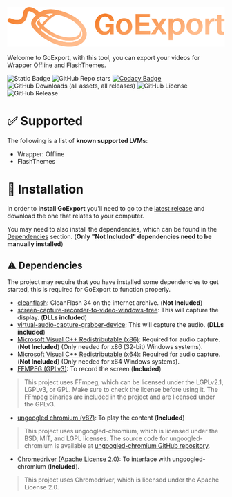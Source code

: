<p align="center">
  <img src="assets/logo.svg" alt="Logo">
</p>

Welcome to GoExport, with this tool, you can export your videos for Wrapper Offline and FlashThemes.

![Static Badge](https://img.shields.io/badge/status-development-orange?cacheBuster=true)
![GitHub Repo stars](https://img.shields.io/github/stars/GoExport/GoExport?cacheBuster=true)
[![Codacy Badge](https://app.codacy.com/project/badge/Grade/5f3d2b64b62c4d129c8d0c3ba2e8c5cd)](https://app.codacy.com/gh/GoExport/GoExport/dashboard?utm_source=gh&utm_medium=referral&utm_content=&utm_campaign=Badge_grade)
![GitHub Downloads (all assets, all releases)](https://img.shields.io/github/downloads/GoExport/GoExport/total?cacheBuster=true)
![GitHub License](https://img.shields.io/github/license/GoExport/GoExport?cacheBuster=true)
![GitHub Release](https://img.shields.io/github/v/release/GoExport/GoExport?include_prereleases&cacheBuster=true)

# ✅ Supported
The following is a list of **known supported LVMs**:
- Wrapper: Offline
- FlashThemes

# 📂 Installation
In order to **install GoExport** you'll need to go to the [latest release](https://github.com/GoExport/GoExport/releases/latest) and download the one that relates to your computer.

You may need to also install the dependencies, which can be found in the [Dependencies](https://github.com/GoExport/GoExport?tab=readme-ov-file#%EF%B8%8F-dependencies) section. (**Only "Not Included" dependencies need to be manually installed**)

## ⚠️ Dependencies
The project may require that you have installed some dependencies to get started, this is required for GoExport to function properly.
- [cleanflash](https://web.archive.org/web/20241221081401/https://cdn.cleanflash.org/CleanFlash_34.0.0.308_Installer.exe): CleanFlash 34 on the internet archive. (**Not Included**)
- [screen-capture-recorder-to-video-windows-free](https://github.com/rdp/screen-capture-recorder-to-video-windows-free/releases/latest): This will capture the display. (**DLLs included**)
- [virtual-audio-capture-grabber-device](https://github.com/rdp/virtual-audio-capture-grabber-device): This will capture the audio. (**DLLs included**)
- [Microsoft Visual C++ Redistributable (x86)](https://aka.ms/vs/17/release/vc_redist.x86.exe): Required for audio capture. (**Not Included**) (Only needed for x86 (32-bit) Windows systems).
- [Microsoft Visual C++ Redistributable (x64)](https://aka.ms/vs/17/release/vc_redist.x64.exe): Required for audio capture. (**Not Included**) (Only needed for x64 Windows systems).
- [FFMPEG (GPLv3)](https://github.com/BtbN/FFmpeg-Builds): To record the screen (**Included**)
> This project uses FFmpeg, which can be licensed under the LGPLv2.1, LGPLv3, or GPL. Make sure to check the license before using it. The FFmpeg binaries are included in the project and are licensed under the GPLv3.
- [ungoogled chromium (v87)](https://ungoogled-software.github.io/ungoogled-chromium-binaries/releases/windows/64bit/87.0.4280.141-1): To play the content (**Included**)
> This project uses ungoogled-chromium, which is licensed under the BSD, MIT, and LGPL licenses. The source code for ungoogled-chromium is available at [ungoogled-chromium GitHub repository](https://github.com/ungoogled-software/ungoogled-chromium).
- [Chromedriver (Apache License 2.0)](https://chromedriver.chromium.org/downloads): To interface with ungoogled-chromium (**Included**).  
> This project uses Chromedriver, which is licensed under the Apache License 2.0.